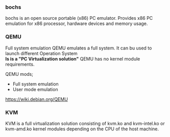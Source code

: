 
### bochs
bochs is an open source portable (x86) PC emulator.
Provides x86 PC emulation for x86 processor, hardware devices and memory usage.

### QEMU
Full system emulation
QEMU emulates a full system. It can bu used to launch different Operation System<br>
**Is is a "PC Virtualization solution"**
QEMU has no kernel module requirements.<br>

QEMU mods;
- Full system emulation
- User mode emulation

https://wiki.debian.org/QEMU

### KVM
KVM is a full virtualization solution consisting of kvm.ko and kvm-intel.ko or kvm-amd.ko kernel modules depending on the CPU of the host machine.
